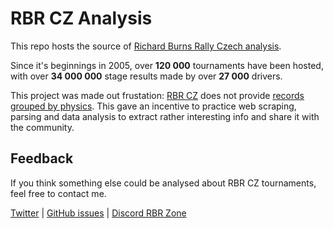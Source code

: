 # RBR CZ Analysis

This repo hosts the source of [Richard Burns Rally Czech analysis](https://suxinjke.github.io/rbrcz_analysis).

Since it's beginnings in 2005, over **120 000** tournaments have been hosted, with over **34 000 000** stage results made by over **27 000** drivers.

This project was made out frustation: [RBR CZ](https://rbr.onlineracing.cz/) does not provide [records grouped by physics](https://rbr.onlineracing.cz/index.php?act=tstats&type=1). This gave an incentive to practice web scraping, parsing and data analysis to extract rather interesting info and share it with the community.

## Feedback

If you think something else could be analysed about RBR CZ tournaments, feel free to contact me.

[Twitter](https://twitter.com/suxinjke) | [GitHub issues](https://github.com/suXinjke/RBRCZAnalysis/issues) | [Discord RBR Zone](https://discordapp.com/invite/ATk42e8)